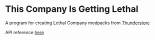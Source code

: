 # This Company Is Getting Lethal

A program for creating Lethal Company modpacks from [Thunderstore](https://thunderstore.io/c/lethal-company/)

API reference [here](https://thunderstore.io/api/docs/)
